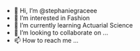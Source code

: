 - 👋 Hi, I’m @stephaniegraceee
- 👀 I’m interested in Fashion
- 🌱 I’m currently learning Actuarial Science
- 💞️ I’m looking to collaborate on ...
- 📫 How to reach me ...

<!---
stephaniegraceee/stephaniegraceee is a ✨ special ✨ repository because its `README.md` (this file) appears on your GitHub profile.
You can click the Preview link to take a look at your changes.
--->
